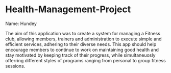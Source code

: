 # Health-Management-Project

Name: Hundey

The aim of this application was to create a system for managing a Fitness club, allowing members, trainers and administration to execute simple and efficient services, adhering to their diverse needs. This app should help encourage members to continue to work on maintaining good health and stay motivated by keeping track of their progress, while simultaneuosly offerring different styles of programs ranging from personal to group fitness sessions.
